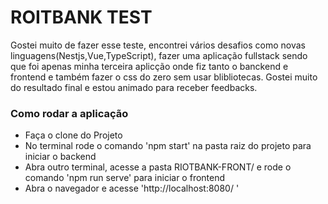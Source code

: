 <h1>ROITBANK TEST</h1>
<p>Gostei muito de fazer esse teste, encontrei vários desafios como novas linguagens(Nestjs,Vue,TypeScript), fazer uma aplicação fullstack sendo que foi apenas minha terceira aplicção onde fiz tanto o banckend e frontend e também fazer o css do zero sem usar blibliotecas. Gostei muito do resultado final e estou animado para receber feedbacks. </p>
<h3> Como rodar a aplicação </h3>
 <ul>
  <li> Faça o clone do Projeto </li>
  <li> No terminal rode o comando 'npm start' na pasta raiz do projeto para iniciar o backend </li>
  <li> Abra outro terminal, acesse a pasta RIOTBANK-FRONT/ e rode o comando 'npm run serve' para iniciar o frontend </li>
  <li> Abra o navegador e acesse 'http://localhost:8080/ ' </li>
 </ul>
